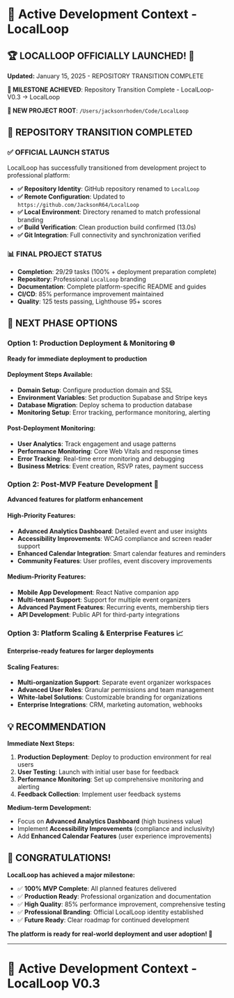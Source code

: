 # 🎯 Active Development Context - LocalLoop

## 🏆 **LOCALLOOP OFFICIALLY LAUNCHED!** 🎉
**Updated:** January 15, 2025 - REPOSITORY TRANSITION COMPLETE

**🎊 MILESTONE ACHIEVED**: Repository Transition Complete - LocalLoop-V0.3 → LocalLoop

**🚀 NEW PROJECT ROOT**: `/Users/jacksonrhoden/Code/LocalLoop`

## 🔄 **REPOSITORY TRANSITION COMPLETED**

### **✅ OFFICIAL LAUNCH STATUS**
LocalLoop has successfully transitioned from development project to professional platform:

- **✅ Repository Identity**: GitHub repository renamed to `LocalLoop`
- **✅ Remote Configuration**: Updated to `https://github.com/JacksonR64/LocalLoop`
- **✅ Local Environment**: Directory renamed to match professional branding
- **✅ Build Verification**: Clean production build confirmed (13.0s)
- **✅ Git Integration**: Full connectivity and synchronization verified

### **📊 FINAL PROJECT STATUS**
- **Completion**: 29/29 tasks (100% + deployment preparation complete)
- **Repository**: Professional `LocalLoop` branding
- **Documentation**: Complete platform-specific README and guides
- **CI/CD**: 85% performance improvement maintained
- **Quality**: 125 tests passing, Lighthouse 95+ scores

## 🚀 **NEXT PHASE OPTIONS**

### **Option 1: Production Deployment & Monitoring** 🌐
**Ready for immediate deployment to production**

#### **Deployment Steps Available:**
- **Domain Setup**: Configure production domain and SSL
- **Environment Variables**: Set production Supabase and Stripe keys
- **Database Migration**: Deploy schema to production database
- **Monitoring Setup**: Error tracking, performance monitoring, alerting

#### **Post-Deployment Monitoring:**
- **User Analytics**: Track engagement and usage patterns
- **Performance Monitoring**: Core Web Vitals and response times
- **Error Tracking**: Real-time error monitoring and debugging
- **Business Metrics**: Event creation, RSVP rates, payment success

### **Option 2: Post-MVP Feature Development** 🚀
**Advanced features for platform enhancement**

#### **High-Priority Features:**
- **Advanced Analytics Dashboard**: Detailed event and user insights
- **Accessibility Improvements**: WCAG compliance and screen reader support
- **Enhanced Calendar Integration**: Smart calendar features and reminders
- **Community Features**: User profiles, event discovery improvements

#### **Medium-Priority Features:**
- **Mobile App Development**: React Native companion app
- **Multi-tenant Support**: Support for multiple event organizers
- **Advanced Payment Features**: Recurring events, membership tiers
- **API Development**: Public API for third-party integrations

### **Option 3: Platform Scaling & Enterprise Features** 📈
**Enterprise-ready features for larger deployments**

#### **Scaling Features:**
- **Multi-organization Support**: Separate event organizer workspaces
- **Advanced User Roles**: Granular permissions and team management
- **White-label Solutions**: Customizable branding for organizations
- **Enterprise Integrations**: CRM, marketing automation, webhooks

## 💡 **RECOMMENDATION**

**Immediate Next Steps:**
1. **Production Deployment**: Deploy to production environment for real users
2. **User Testing**: Launch with initial user base for feedback
3. **Performance Monitoring**: Set up comprehensive monitoring and alerting
4. **Feedback Collection**: Implement user feedback systems

**Medium-term Development:**
- Focus on **Advanced Analytics Dashboard** (high business value)
- Implement **Accessibility Improvements** (compliance and inclusivity)
- Add **Enhanced Calendar Features** (user experience improvements)

## 🎉 **CONGRATULATIONS!**

**LocalLoop has achieved a major milestone:**
- ✅ **100% MVP Complete**: All planned features delivered
- ✅ **Production Ready**: Professional organization and documentation
- ✅ **High Quality**: 85% performance improvement, comprehensive testing
- ✅ **Professional Branding**: Official LocalLoop identity established
- ✅ **Future Ready**: Clear roadmap for continued development

**The platform is ready for real-world deployment and user adoption! 🚀**

---

# 🎯 Active Development Context - LocalLoop V0.3 